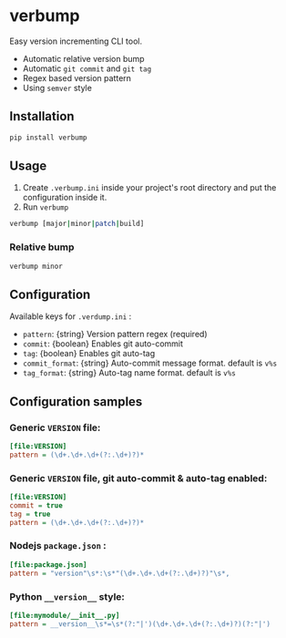 # verbump

Easy version incrementing CLI tool.

* Automatic relative version bump
* Automatic `git commit` and `git tag`
* Regex based version pattern
* Using `semver` style

## Installation

```bash
pip install verbump
```

## Usage

1. Create `.verbump.ini` inside your project's root directory and put the configuration inside it.
2. Run `verbump`

```bash
verbump [major|minor|patch|build]
```

### Relative bump

```bash
verbump minor
```

## Configuration

Available keys for `.verdump.ini` :

* `pattern`: {string} Version pattern regex (required)
* `commit`: {boolean} Enables git auto-commit
* `tag`: {boolean} Enables git auto-tag
* `commit_format`: {string} Auto-commit message format. default is `v%s`
* `tag_format`: {string} Auto-tag name format. default is `v%s`

## Configuration samples

### Generic `VERSION` file:

```ini
[file:VERSION]
pattern = (\d+.\d+.\d+(?:.\d+)?)*
```

### Generic `VERSION` file, git auto-commit & auto-tag enabled:

```ini
[file:VERSION]
commit = true
tag = true
pattern = (\d+.\d+.\d+(?:.\d+)?)*
```

### Nodejs `package.json` :

```ini
[file:package.json]
pattern = "version"\s*:\s*"(\d+.\d+.\d+(?:.\d+)?)"\s*,
```

### Python `__version__` style:

```ini
[file:mymodule/__init__.py]
pattern = __version__\s*=\s*(?:"|')(\d+.\d+.\d+(?:.\d+)?)(?:"|')
```
